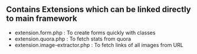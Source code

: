 ## Contains Extensions which can be linked directly to main framework

* extension.form.php : To create forms quickly with classes
* extension.quora.php : To fetch stats from quora
* extension.image-extractor.php : To fetch links of all images from URL